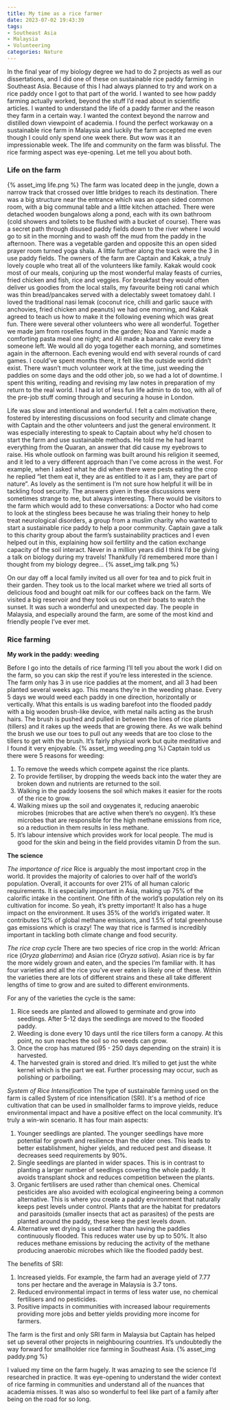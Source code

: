 ```yaml
---
title: My time as a rice farmer
date: 2023-07-02 19:43:39
tags: 
- Southeast Asia
- Malaysia
- Volunteering
categories: Nature
---
```

In the final year of my biology degree we had to do 2 projects as well as our dissertations, and I did one of these on sustainable rice paddy farming in Southeast Asia. Because of this I had always planned to try and work on a rice paddy once I got to that part of the world. I wanted to see how paddy farming actually worked, beyond the stuff I’d read about in scientific articles. I wanted to understand the life of a paddy farmer and the reason they farm in a certain way. I wanted the context beyond the narrow and distilled down viewpoint of academia. I found the perfect workaway on a sustainable rice farm in Malaysia and luckily the farm accepted me even though I could only spend one week there. But wow was it an impressionable week. The life and community on the farm was blissful. The rice farming aspect was eye-opening. Let me tell you about both.

### Life on the farm
{% asset_img life.png %}
The farm was located deep in the jungle, down a narrow track that crossed over little bridges to reach its destination. There was a big structure near the entrance which was an open sided common room, with a big communal table and a little kitchen attached. There were detached wooden bungalows along a pond, each with its own bathroom (cold showers and toilets to be flushed with a bucket of course). There was a secret path through disused paddy fields down to the river where I would go to sit in the morning and to wash off the mud from the paddy in the afternoon. There was a vegetable garden and opposite this an open sided prayer room turned yoga shala. A little further along the track were the 3 in use paddy fields. The owners of the farm are Captain and Kakak, a truly lovely couple who treat all of the volunteers like family. Kakak would cook most of our meals, conjuring up the most wonderful malay feasts of curries, fried chicken and fish, rice and veggies. For breakfast they would often deliver us goodies from the local stalls, my favourite being roti canai which was thin bread/pancakes served with a delectably sweet tomatoey dahl. I loved the traditional nasi lemak (coconut rice, chilli and garlic sauce with anchovies, fried chicken and peanuts) we had one morning, and Kakak agreed to teach us how to make it the following evening which was great fun. There were several other volunteers who were all wonderful. Together we made jam from roselles found in the garden; Noa and Yannic made a comforting pasta meal one night; and Ali made a banana cake every time someone left. We would all do yoga together each morning, and sometimes again in the afternoon. Each evening would end with several rounds of card games. I could’ve spent months there, it felt like the outside world didn’t exist. There wasn’t much volunteer work at the time, just weeding the paddies on some days and the odd other job, so we had a lot of downtime. I spent this writing, reading and revising my law notes in preparation of my return to the real world. I had a lot of less fun life admin to do too, with all of the pre-job stuff coming through and securing a house in London. 

Life was slow and intentional and wonderful. I felt a calm motivation there, fostered by interesting discussions on food security and climate change with Captain and the other volunteers and just the general environment. It was especially interesting to speak to Captain about why he’d chosen to start the farm and use sustainable methods. He told me he had learnt everything from the Quaran, an answer that did cause my eyebrows to raise. His whole outlook on farming was built around his religion it seemed, and it led to a very different approach than I’ve come across in the west. For example, when I asked what he did when there were pests eating the crop he replied “let them eat it, they are as entitled to it as I am, they are part of nature”. As lovely as the sentiment is I’m not sure how helpful it will be in tackling food security. The answers given in these discussions were sometimes strange to me, but always interesting. There would be visitors to the farm which would add to these conversations: a Doctor who had come to look at the stingless bees because he was trialing their honey to help treat neurological disorders, a group from a muslim charity who wanted to start a sustainable rice paddy to help a poor community. Captain gave a talk to this charity group about the farm’s sustainability practices and I even helped out in this, explaining how soil fertility and the cation exchange capacity of the soil interact. Never in a million years did I think I’d be giving a talk on biology during my travels! Thankfully I’d remembered more than I thought from my biology degree… 
{% asset_img talk.png %}

On our day off a local family invited us all over for tea and to pick fruit in their garden. They took us to the local market where we tried all sorts of delicious food and bought oat milk for our coffees back on the farm. We visited a big reservoir and they took us out on their boats to watch the sunset. It was such a wonderful and unexpected day. The people in Malaysia, and especially around the farm, are some of the most kind and friendly people I’ve ever met.

### Rice farming
**My work in the paddy: weeding**

Before I go into the details of rice farming I’ll tell you about the work I did on the farm, so you can skip the rest if you’re less interested in the science. The farm only has 3 in use rice paddies at the moment, and all 3 had been planted several weeks ago. This means they’re in the weeding phase. Every 5 days we would weed each paddy in one direction, horizontally or vertically. What this entails is us wading barefoot into the flooded paddy with a big wooden brush-like device, with metal nails acting as the brush hairs. The brush is pushed and pulled in between the lines of rice plants (tillers) and it rakes up the weeds that are growing there. As we walk behind the brush we use our toes to pull out any weeds that are too close to the tillers to get with the brush. It’s fairly physical work but quite meditative and I found it very enjoyable. 
{% asset_img weeding.png %}
Captain told us there were 5 reasons for weeding:

1. To remove the weeds which compete against the rice plants.
2. To provide fertiliser, by dropping the weeds back into the water they are broken down and nutrients are returned to the soil.
3. Walking in the paddy loosens the soil which makes it easier for the roots of the rice to grow.
4. Walking mixes up the soil and oxygenates it, reducing anaerobic microbes (microbes that are active when there’s no oxygen). It’s these microbes that are responsible for the high methane emissions from rice, so a reduction in them results in less methane.
5. It’s labour intensive which provides work for local people. The mud is good for the skin and being in the field provides vitamin D from the sun.

**The science**

*The importance of rice*
Rice is arguably the most important crop in the world. It provides the majority of calories to over half of the world’s population. Overall, it accounts for over 21% of all human caloric requirements. It is especially important in Asia, making up 75% of the calorific intake in the continent. One fifth of the world’s population rely on its cultivation for income. So yeah, it’s pretty important! It also has a huge impact on the environment. It uses 35% of the world’s irrigated water. It contributes 12% of global methane emissions, and 1.5% of total greenhouse gas emissions which is crazy! The way that rice is farmed is incredibly important in tackling both climate change and food security.

*The rice crop cycle*
There are two species of rice crop in the world: African rice (*Oryza glaberrima*) and Asian rice (*Oryza sativa*). Asian rice is by far the more widely grown and eaten, and the species I’m familiar with. It has four varieties and all the rice you’ve ever eaten is likely one of these. Within the varieties there are lots of different strains and these all take different lengths of time to grow and are suited to different environments.

For any of the varieties the cycle is the same:

1. Rice seeds are planted and allowed to germinate and grow into seedlings. After 5-12 days the seedlings are moved to the flooded paddy.
2. Weeding is done every 10 days until the rice tillers form a canopy. At this point, no sun reaches the soil so no weeds can grow.
3. Once the crop has matured (95 - 250 days depending on the strain) it is harvested.
4. The harvested grain is stored and dried. It’s milled to get just the white kernel which is the part we eat. Further processing may occur, such as polishing or parboiling. 

*System of Rice Intensification*
The type of sustainable farming used on the farm is called System of rice intensification (SRI). It's a method of rice cultivation that can be used in smallholder farms to improve yields, reduce environmental impact and have a positive effect on the local community. It’s truly a win-win scenario. It has four main aspects:

1. Younger seedlings are planted. The younger seedlings have more potential for growth and resilience than the older ones. This leads to better establishment, higher yields, and reduced pest and disease. It decreases seed requirements by 90%.
2. Single seedlings are planted in wider spaces. This is in contrast to planting a larger number of seedlings covering the whole paddy. It avoids transplant shock and reduces competition between the plants.
3. Organic fertilisers are used rather than chemical ones. Chemical pesticides are also avoided with ecological engineering being a common alternative. This is where you create a paddy environment that naturally keeps pest levels under control. Plants that are the habitat for predators and parasitoids (smaller insects that act as parasites) of the pests are planted around the paddy, these keep the pest levels down.
4. Alternative wet drying is used rather than having the paddies continuously flooded. This reduces water use by up to 50%. It also reduces methane emissions by reducing the activity of the methane producing anaerobic microbes which like the flooded paddy best.

The benefits of SRI:

1. Increased yields. For example, the farm had an average yield of 7.77 tons per hectare and the average in Malaysia is 3.7 tons.
2. Reduced environmental impact in terms of less water use, no chemical fertilisers and no pesticides.
3. Positive impacts in communities with increased labour requirements providing more jobs and better yields providing more income for farmers.

The farm is the first and only SRI farm in Malaysia but Captain has helped set up several other projects in neighbouring countries. It’s undoubtedly the way forward for smallholder rice farming in Southeast Asia.
{% asset_img paddy.png %}

I valued my time on the farm hugely. It was amazing to see the science I’d researched in practice. It was eye-opening to understand the wider context of rice farming in communities and understand all of the nuances that academia misses. It was also so wonderful to feel like part of a family after being on the road for so long.